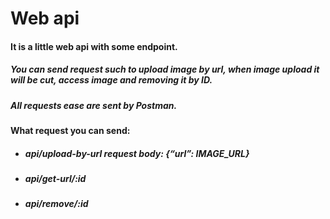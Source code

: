 # Web api
#### It is a little web api with some endpoint. 

##### You can send request such to upload image by url, when image upload it will be cut, access image and removing it by ID.

##### All requests ease are sent by Postman.

#### What request you can send:
-	##### api/upload-by-url request body: {“url”: IMAGE_URL}
-	##### api/get-url/:id
-	##### api/remove/:id